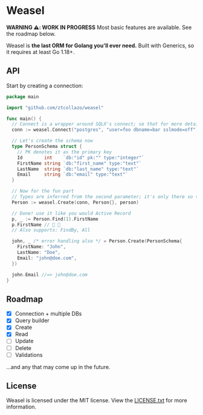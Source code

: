 # Weasel

**WARNING :warning:: WORK IN PROGRESS** Most basic features are available. See the roadmap below.

Weasel is **the last ORM for Golang you'll ever need.** Built with Generics, so it requires at least Go 1.18+.

## API

Start by creating a connection:

```go
package main

import "github.com/ztcollazo/weasel"

func main() {
  // Connect is a wrapper around SQLX's connect; se that for more details.
  conn := weasel.Connect("postgres", "user=foo dbname=bar sslmode=off")

  // Let's create the schema now
  type PersonSchema struct {
    // PK denotes it as the primary key
    Id        int    `db:"id" pk:"" type:"integer"`
    FirstName string `db:"first_name" type:"text"`
    LastName  string `db:"last_name" type:"text"`
    Email     string `db:"email" type:"text"`
  }

  // Now for the fun part
  // Types are inferred from the second parameter; it's only there so that we can copy it
  Person := weasel.Create(conn, Person{}, person)

  // Done! use it like you would Active Record
  p, _ := Person.Find(1).FirstName
  p.FirstName // 🤯 🥳
  // Also supports: FindBy, All

  john, _ /* error handling also */ = Person.Create(PersonSchema{
    FirstName: "John",
    LastName: "Doe",
    Email: "john@doe.com",
  })

  john.Email //=> john@doe.com
}
```

## Roadmap

- [x] Connection + multiple DBs
- [X] Query builder
- [x] Create
- [x] Read
- [ ] Update
- [ ] Delete
- [ ] Validations

...and any that may come up in the future.

## License

Weasel is licensed under the MIT license. View the [LICENSE.txt](./LICENSE.txt) for more information.
